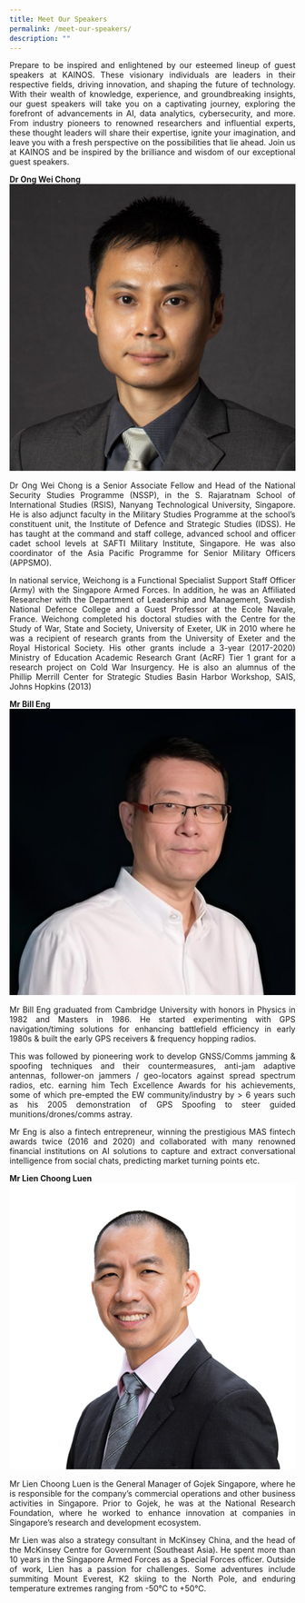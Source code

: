 ```yaml
---
title: Meet Our Speakers
permalink: /meet-our-speakers/
description: ""
---
```

<p style="text-align: justify;">Prepare to be inspired and enlightened by our esteemed lineup of guest speakers at KAINOS. These visionary individuals are leaders in their respective fields, driving innovation, and shaping the future of technology. With their wealth of knowledge, experience, and groundbreaking insights, our guest speakers will take you on a captivating journey, exploring the forefront of advancements in AI, data analytics, cybersecurity, and more. From industry pioneers to renowned researchers and influential experts, these thought leaders will share their expertise, ignite your imagination, and leave you with a fresh perspective on the possibilities that lie ahead. Join us at KAINOS and be inspired by the brilliance and wisdom of our exceptional guest speakers.</p>


**Dr Ong Wei Chong** 
![](/images/Speakers/dr%20ong%20wei%20chong%20sq.jpg)
<p style="text-align: justify;">Dr Ong Wei Chong is a Senior Associate Fellow and Head of the National Security Studies Programme (NSSP), in the S. Rajaratnam School of International Studies (RSIS), Nanyang Technological University, Singapore. He is also adjunct faculty in the Military Studies Programme at the school’s constituent unit, the Institute of Defence and Strategic Studies (IDSS). He 
has taught at the command and staff college, advanced school and officer cadet school levels at SAFTI Military Institute, Singapore. He was also coordinator of the Asia Pacific Programme for Senior Military Officers (APPSMO). </p>
	
<p style="text-align: justify;">In national service, Weichong is a Functional Specialist Support Staff Officer (Army) with the Singapore Armed Forces. In addition, he was an Affiliated Researcher with the Department of Leadership and Management, Swedish National Defence College and a Guest Professor at the Ecole Navale, France. Weichong completed his doctoral studies with the Centre for the Study of War, State and Society, University of Exeter, UK in 2010 where he was a recipient of research grants from the University of Exeter and the Royal Historical Society. His other grants include a 3-year (2017-2020) Ministry of Education Academic Research Grant (AcRF) Tier 1 grant for a research project on Cold War Insurgency. He is also an alumnus of the Phillip Merrill Center for Strategic Studies Basin Harbor Workshop, SAIS, Johns Hopkins (2013)</p>

**Mr Bill Eng**
![](/images/Speakers/bill%20eng.jpg)
<p style="text-align: justify;">
Mr Bill Eng graduated from Cambridge University with honors in Physics in 1982 and Masters in 1986. He started experimenting with GPS navigation/timing solutions for enhancing battlefield efficiency in early 1980s &amp; built the early GPS receivers &amp; frequency hopping radios.</p>

<p style="text-align: justify;">This was followed by pioneering work to develop GNSS/Comms jamming &amp; spoofing techniques and their countermeasures, anti-jam adaptive antennas, follower-on jammers / geo-locators against spread spectrum radios, etc. earning him Tech Excellence Awards for his achievements, some of which pre-empted the EW community/industry by &gt; 6 years such as his 2005 demonstration of GPS Spoofing to steer guided munitions/drones/comms astray.</p>

<p style="text-align: justify;">Mr Eng is also a fintech entrepreneur, winning the prestigious MAS fintech awards twice (2016 and 2020) and collaborated with many renowned financial institutions on AI solutions to capture and extract conversational intelligence from social chats, predicting market turning points etc.</p>

**Mr Lien Choong Luen**
![](/images/Speakers/lien%20choong%20luen.png)
<p style="text-align: justify;">Mr Lien Choong Luen is the General Manager of Gojek Singapore, where he is responsible for the company’s commercial operations and other business activities in Singapore. Prior to Gojek, he was at the National Research Foundation, where he worked to enhance innovation at companies in Singapore’s research and development ecosystem. </p>

<p style="text-align: justify;">Mr Lien was also a strategy consultant in McKinsey China, and the head of the McKinsey Centre for Government (Southeast Asia). He spent more than 10 years in the Singapore Armed Forces as a Special Forces officer. Outside of work, Lien has a passion for challenges. Some adventures include summiting Mount Everest, K2 skiing to the North Pole, and enduring temperature extremes ranging from -50°C to +50°C.</p>